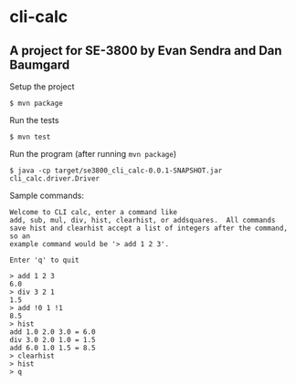 # cli-calc 

## A project for SE-3800 by Evan Sendra and Dan Baumgard

Setup the project

    $ mvn package
    
Run the tests

    $ mvn test
    
Run the program (after running `mvn package`)

    $ java -cp target/se3800_cli_calc-0.0.1-SNAPSHOT.jar cli_calc.driver.Driver
    
Sample commands:

    Welcome to CLI calc, enter a command like 
    add, sub, mul, div, hist, clearhist, or addsquares.  All commands 
    save hist and clearhist accept a list of integers after the command, so an 
    example command would be '> add 1 2 3'.
    
    Enter 'q' to quit
    
    > add 1 2 3
    6.0
    > div 3 2 1
    1.5
    > add !0 1 !1
    8.5
    > hist
    add 1.0 2.0 3.0 = 6.0
    div 3.0 2.0 1.0 = 1.5
    add 6.0 1.0 1.5 = 8.5
    > clearhist
    > hist
    > q
    